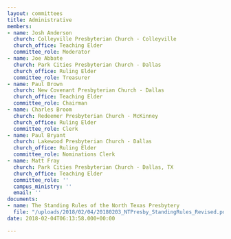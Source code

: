 ```yaml
---
layout: committees
title: Administrative
members:
- name: Josh Anderson
  church: Colleyville Presbyterian Church - Colleyville
  church_office: Teaching Elder
  committee_role: Moderator
- name: Joe Abbate
  church: Park Cities Presbyterian Church - Dallas
  church_office: Ruling Elder
  committee_role: Treasurer
- name: Paul Brown
  church: New Covenant Presbyterian Church - Dallas
  church_office: Teaching Elder
  committee_role: Chairman
- name: Charles Broom
  church: Redeemer Presbyterian Church - McKinney
  church_office: Ruling Elder
  committee_role: Clerk
- name: Paul Bryant
  church: Lakewood Presbyterian Church - Dallas
  church_office: Ruling Elder
  committee_role: Nominations Clerk
- name: Matt Fray
  church: Park Cities Presbyterian Church - Dallas, TX
  church_office: Teaching Elder
  committee_role: ''
  campus_ministry: ''
  email: ''
documents:
- name: The Standing Rules of the North Texas Presbytery
  file: "/uploads/2018/02/04/20180203_NTPresby_StandingRules_Revised.pdf"
date: 2018-02-04T06:13:58.000+00:00

---
```

